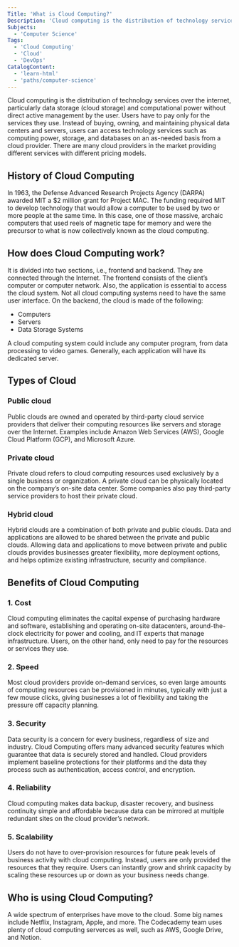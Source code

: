 ```yaml
---
Title: 'What is Cloud Computing?'
Description: 'Cloud computing is the distribution of technology services over the internet.'
Subjects:
  - 'Computer Science'
Tags:
  - 'Cloud Computing'
  - 'Cloud'
  - 'DevOps'
CatalogContent:
  - 'learn-html'
  - 'paths/computer-science'
---
```


Cloud computing is the distribution of technology services over the internet, particularly data storage (cloud storage) and computational power without direct active management by the user. Users have to pay only for the services they use. Instead of buying, owning, and maintaining physical data centers and servers, users can access technology services such as computing power, storage, and databases on an as-needed basis from a cloud provider. There are many cloud providers in the market providing different services with different pricing models.

## History of Cloud Computing

In 1963, the Defense Advanced Research Projects Agency (DARPA) awarded MIT a $2 million grant for Project MAC. The funding required MIT to develop technology that would allow a computer to be used by two or more people at the same time. In this case, one of those massive, archaic computers that used reels of magnetic tape for memory and were the precursor to what is now collectively known as the cloud computing.

## How does Cloud Computing work?

It is divided into two sections, i.e., frontend and backend. They are connected through the Internet. The frontend consists of the client’s computer or computer network. Also, the application is essential to access the cloud system. Not all cloud computing systems need to have the same user interface. On the backend, the cloud is made of the following:

- Computers
- Servers
- Data Storage Systems

A cloud computing system could include any computer program, from data processing to video games. Generally, each application will have its dedicated server.

## Types of Cloud

### Public cloud

Public clouds are owned and operated by third-party cloud service providers that deliver their computing resources like servers and storage over the Internet. Examples include Amazon Web Services (AWS), Google Cloud Platform (GCP), and Microsoft Azure.

### Private cloud

Private cloud refers to cloud computing resources used exclusively by a single business or organization. A private cloud can be physically located on the company’s on-site data center. Some companies also pay third-party service providers to host their private cloud.

### Hybrid cloud

Hybrid clouds are a combination of both private and public clouds. Data and applications are allowed to be shared between the private and public clouds. Allowing data and applications to move between private and public clouds provides businesses greater flexibility, more deployment options, and helps optimize existing infrastructure, security and compliance.

## Benefits of Cloud Computing

### 1. Cost

Cloud computing eliminates the capital expense of purchasing hardware and software, establishing and operating on-site datacenters, around-the-clock electricity for power and cooling, and IT experts that manage infrastructure. Users, on the other hand, only need to pay for the resources or services they use.

### 2. Speed

Most cloud providers provide on-demand services, so even large amounts of computing resources can be provisioned in minutes, typically with just a few mouse clicks, giving businesses a lot of flexibility and taking the pressure off capacity planning.

### 3. Security

Data security is a concern for every business, regardless of size and industry. Cloud Computing offers many advanced security features which guarantee that data is securely stored and handled. Cloud providers implement baseline protections for their platforms and the data they process such as authentication, access control, and encryption.

### 4. Reliability

Cloud computing makes data backup, disaster recovery, and business continuity simple and affordable because data can be mirrored at multiple redundant sites on the cloud provider’s network.

### 5. Scalability

Users do not have to over-provision resources for future peak levels of business activity with cloud computing. Instead, users are only provided the resources that they require. Users can instantly grow and shrink capacity by scaling these resources up or down as your business needs change.

## Who is using Cloud Computing?

A wide spectrum of enterprises have move to the cloud. Some big names include Netflix, Instagram, Apple, and more. The Codecademy team uses plenty of cloud computing serverces as well, such as AWS, Google Drive, and Notion.
